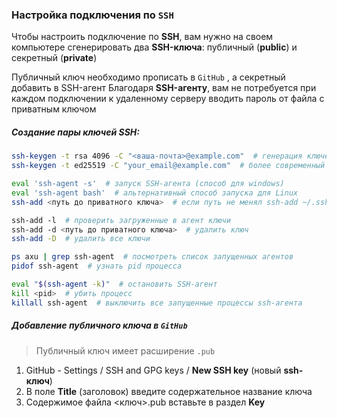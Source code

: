 
### Настройка подключения по `SSH`

Чтобы настроить подключение по **SSH**, вам нужно на своем компьютере сгенерировать два **SSH-ключа**: публичный (**public**) и секретный (**private**)

Публичный ключ необходимо прописать в `GitHub` , а секретный добавить в SSH-агент Благодаря **SSH-агенту**, вам не потребуется при каждом подключении к удаленному серверу вводить пароль от файла с приватным ключом

##### Создание пары ключей SSH:

```bash
ssh-keygen -t rsa 4096 -C "<ваша-почта>@example.com"  # генерация ключей (старый вариант)
ssh-keygen -t ed25519 -C "your_email@example.com"  # более современный вариант

eval 'ssh-agent -s'  # запуск SSH-агента (способ для windows)
eval 'ssh-agent bash'  # альтернативный способ запуска для Linux
ssh-add <путь до приватного ключа>  # если путь не менял ssh-add ~/.ssh/id_ed25519

ssh-add -l  # проверить загруженные в агент ключи
ssh-add -d <путь до приватного ключа>  # удалить ключ
ssh-add -D  # удалить все ключи

ps axu | grep ssh-agent  # посмотреть список запущенных агентов
pidof ssh-agent  # узнать pid процесса

eval "$(ssh-agent -k)"  # остановить SSH-агент
kill <pid>  # убить процесс
killall ssh-agent  # выключить все запущенные процессы ssh-агента
```

##### Добавление публичного ключа в `GitHub`

>Публичный ключ имеет расширение `.pub`

1. GitHub - Settings / SSH and GPG keys / **New SSH key** (новый **ssh-ключ**)
2. В поле **Title** (заголовок) введите содержательное название ключа
3. Содержимое файла <ключ>.pub вставьте в раздел **Key**
